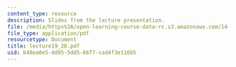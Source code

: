 ```yaml
---
content_type: resource
description: Slides from the lecture presentation.
file: /media/https%3A/open-learning-course-data-rc.s3.amazonaws.com/14-02-principles-of-macroeconomics-fall-2004/b48ea0e5dd955dd566f7cad4f3e116b5_lecture19_20.pdf
file_type: application/pdf
resourcetype: Document
title: lecture19_20.pdf
uid: b48ea0e5-dd95-5dd5-66f7-cad4f3e116b5
---
```

